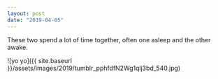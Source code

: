```yaml
---
layout: post
date: "2019-04-05"
---
```


These two spend a lot of time together, often one asleep and the other awake.

![yo yo]({{ site.baseurl }}/assets/images/2019/tumblr_pphfdfN2Wg1qlj3bd_540.jpg)

